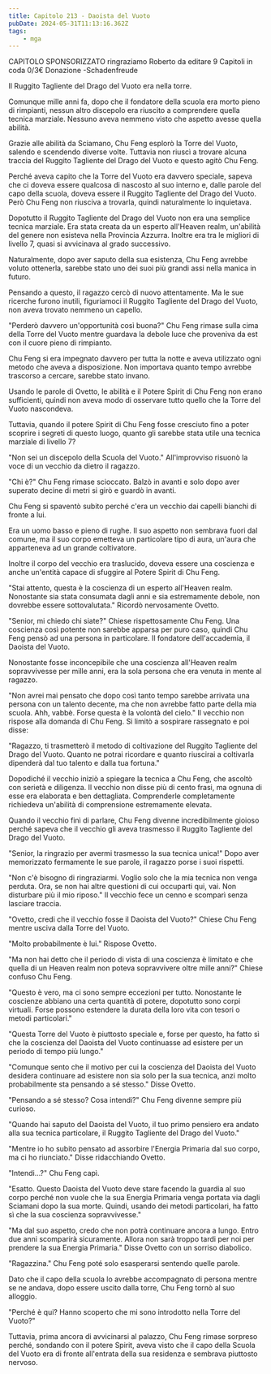 ```yaml
---
title: Capitolo 213 - Daoista del Vuoto
pubDate: 2024-05-31T11:13:16.362Z
tags:
    - mga
---
```



CAPITOLO SPONSORIZZATO</strong> ringraziamo Roberto
da editare
9 Capitoli in coda 0/3€ Donazione
-Schadenfreude


Il Ruggito Tagliente del Drago del Vuoto era nella torre.


Comunque mille anni fa, dopo che il fondatore della scuola era morto pieno di rimpianti, nessun altro discepolo era riuscito a comprendere quella tecnica marziale. Nessuno aveva nemmeno visto che aspetto avesse quella abilità.


Grazie alle abilità da Sciamano, Chu Feng esplorò la Torre del Vuoto, salendo e scendendo diverse volte. Tuttavia non riuscì a trovare alcuna traccia del Ruggito Tagliente del Drago del Vuoto e questo agitò Chu Feng.


Perché aveva capito che la Torre del Vuoto era davvero speciale, sapeva che ci doveva essere qualcosa di nascosto al suo interno e, dalle parole del capo della scuola, doveva essere il Ruggito Tagliente del Drago del Vuoto. Però Chu Feng non riusciva a trovarla, quindi naturalmente lo inquietava.


Dopotutto il Ruggito Tagliente del Drago del Vuoto non era una semplice tecnica marziale. Era stata creata da un esperto all'Heaven realm, un'abilità del genere non esisteva nella Provincia Azzurra.
Inoltre era tra le migliori di livello 7, quasi si avvicinava al grado successivo.


Naturalmente, dopo aver saputo della sua esistenza, Chu Feng avrebbe voluto ottenerla, sarebbe stato uno dei suoi più grandi assi nella manica in futuro.


Pensando a questo, il ragazzo cercò di nuovo attentamente. Ma le sue ricerche furono inutili, figuriamoci il Ruggito Tagliente del Drago del Vuoto, non aveva trovato nemmeno un capello.


"Perderò davvero un'opportunità così buona?" Chu Feng rimase sulla cima della Torre del Vuoto mentre guardava la debole luce che proveniva da est con il cuore pieno di rimpianto.


Chu Feng si era impegnato davvero per tutta la notte e aveva utilizzato ogni metodo che aveva a disposizione. Non importava quanto tempo avrebbe trascorso a cercare, sarebbe stato invano.


Usando le parole di Ovetto, le abilità e il Potere Spirit di Chu Feng non erano sufficienti, quindi non aveva modo di osservare tutto quello che la Torre del Vuoto nascondeva.


Tuttavia, quando il potere Spirit di Chu Feng fosse cresciuto fino a poter scoprire i segreti di questo luogo, quanto gli sarebbe stata utile una tecnica marziale di livello 7?


"Non sei un discepolo della Scuola del Vuoto." All'improvviso risuonò la voce di un vecchio da dietro il ragazzo.


"Chi è?" Chu Feng rimase scioccato. Balzò in avanti e solo dopo aver superato decine di metri si girò e guardò in avanti.


Chu Feng si spaventò subito perché c'era un vecchio dai capelli bianchi di fronte a lui.


Era un uomo basso e pieno di rughe. Il suo aspetto non sembrava fuori dal comune, ma il suo corpo emetteva un particolare tipo di aura, un'aura che apparteneva ad un grande coltivatore.


Inoltre il corpo del vecchio era traslucido, doveva essere una coscienza e anche un'entità capace di sfuggire al Potere Spirit di Chu Feng.


"Stai attento, questa è la coscienza di un esperto all'Heaven realm. Nonostante sia stata consumata dagli anni e sia estremamente debole, non dovrebbe essere sottovalutata." Ricordò nervosamente Ovetto.


"Senior, mi chiedo chi siate?" Chiese rispettosamente Chu Feng. Una coscienza così potente non sarebbe apparsa per puro caso, quindi Chu Feng pensò ad una persona in particolare. Il fondatore dell'accademia, il Daoista del Vuoto.


Nonostante fosse inconcepibile che una coscienza all'Heaven realm sopravvivesse per mille anni, era la sola persona che era venuta in mente al ragazzo.


"Non avrei mai pensato che dopo così tanto tempo sarebbe arrivata una persona con un talento decente, ma che non avrebbe fatto parte della mia scuola. Ahh, vabbè. Forse questa è la volontà del cielo." Il vecchio non rispose alla domanda di Chu Feng. Si limitò a sospirare rassegnato e poi disse:


"Ragazzo, ti trasmetterò il metodo di coltivazione del Ruggito Tagliente del Drago del Vuoto.
Quanto ne potrai ricordare e quanto riuscirai a coltivarla dipenderà dal tuo talento e dalla tua fortuna."


Dopodiché il vecchio iniziò a spiegare la tecnica a Chu Feng, che ascoltò con serietà e diligenza.
Il vecchio non disse più di cento frasi, ma ognuna di esse era elaborata e ben dettagliata. Comprenderle completamente richiedeva un'abilità di comprensione estremamente elevata.


Quando il vecchio finì di parlare, Chu Feng divenne incredibilmente gioioso perché sapeva che il vecchio gli aveva trasmesso il Ruggito Tagliente del Drago del Vuoto.


"Senior, la ringrazio per avermi trasmesso la sua tecnica unica!" Dopo aver memorizzato fermamente le sue parole, il ragazzo porse i suoi rispetti.


"Non c'è bisogno di ringraziarmi. Voglio solo che la mia tecnica non venga perduta. Ora, se non hai altre questioni di cui occuparti qui, vai. Non disturbare più il mio riposo." Il vecchio fece un cenno e scomparì senza lasciare traccia.


"Ovetto, credi che il vecchio fosse il Daoista del Vuoto?" Chiese Chu Feng mentre usciva dalla Torre del Vuoto.


"Molto probabilmente è lui." Rispose Ovetto.


"Ma non hai detto che il periodo di vista di una coscienza è limitato e che quella di un Heaven realm non poteva sopravvivere oltre mille anni?" Chiese confuso Chu Feng.


"Questo è vero, ma ci sono sempre eccezioni per tutto. Nonostante le coscienze abbiano una certa quantità di potere, dopotutto sono corpi virtuali. Forse possono estendere la durata della loro vita con tesori o metodi particolari."


"Questa Torre del Vuoto è piuttosto speciale e, forse per questo, ha fatto sì che la coscienza del Daoista del Vuoto continuasse ad esistere per un periodo di tempo più lungo."


"Comunque sento che il motivo per cui la coscienza del Daoista del Vuoto desidera continuare ad esistere non sia solo per la sua tecnica, anzi molto probabilmente sta pensando a sé stesso." Disse Ovetto.


"Pensando a sé stesso? Cosa intendi?" Chu Feng divenne sempre più curioso.


"Quando hai saputo del Daoista del Vuoto, il tuo primo pensiero era andato alla sua tecnica particolare, il Ruggito Tagliente del Drago del Vuoto."


"Mentre io ho subito pensato ad assorbire l'Energia Primaria dal suo corpo, ma ci ho riunciato." Disse ridacchiando Ovetto.


"Intendi...?" Chu Feng capì.


"Esatto. Questo Daoista del Vuoto deve stare facendo la guardia al suo corpo perché non vuole che la sua Energia Primaria venga portata via dagli Sciamani dopo la sua morte. Quindi, usando dei metodi particolari, ha fatto sì che la sua coscienza sopravvivesse."


"Ma dal suo aspetto, credo che non potrà continuare ancora a lungo. Entro due anni scomparirà sicuramente. Allora non sarà troppo tardi per noi per prendere la sua Energia Primaria." Disse Ovetto con un sorriso diabolico.


"Ragazzina." Chu Feng poté solo esasperarsi sentendo quelle parole.


Dato che il capo della scuola lo avrebbe accompagnato di persona mentre se ne andava, dopo essere uscito dalla torre, Chu Feng tornò al suo alloggio.


"Perché è qui? Hanno scoperto che mi sono introdotto nella Torre del Vuoto?"


Tuttavia, prima ancora di avvicinarsi al palazzo, Chu Feng rimase sorpreso perché, sondando con il potere Spirit, aveva visto che il capo della Scuola del Vuoto era di fronte all'entrata della sua residenza e sembrava piuttosto nervoso.



